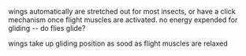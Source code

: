 wings automatically are stretched out for most insects, or have a click mechanism once flight muscles are activated. no energy expended for gliding -- do flies glide?

wings take up gliding position as sood as flight muscles are relaxed